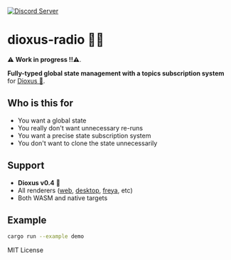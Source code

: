 [![Discord Server](https://img.shields.io/discord/899851952891002890.svg?logo=discord&style=flat-square)](https://discord.gg/sKJSVNSCDJ)

# dioxus-radio 📡🦀

⚠️ **Work in progress !!⚠️**.

**Fully-typed global state management with a topics subscription system** for [Dioxus 🧬](https://dioxuslabs.com/).

## Who is this for
- You want a global state
- You really don't want unnecessary re-runs
- You want a precise state subscription system
- You don't want to clone the state unnecessarily

## Support

- **Dioxus v0.4** 🧬
- All renderers ([web](https://dioxuslabs.com/learn/0.4/getting_started/wasm), [desktop](https://dioxuslabs.com/learn/0.4/getting_started/desktop), [freya](https://github.com/marc2332/freya), etc)
- Both WASM and native targets

## Example

```bash	
cargo run --example demo
```

MIT License